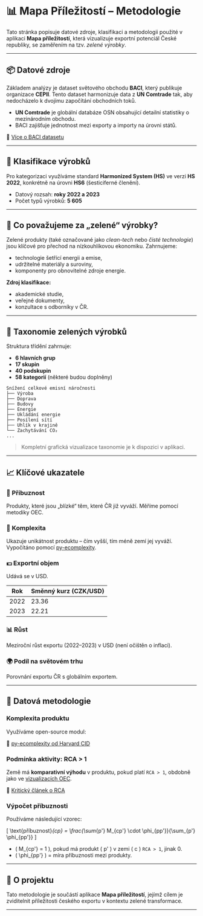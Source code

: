 # 📊 Mapa Příležitostí – Metodologie

Tato stránka popisuje datové zdroje, klasifikaci a metodologii použité v aplikaci **Mapa příležitostí**, která vizualizuje exportní potenciál České republiky, se zaměřením na tzv. *zelené výrobky*.

---

## 📦 Datové zdroje

Základem analýzy je dataset světového obchodu **BACI**, který publikuje organizace **CEPII**. Tento dataset harmonizuje data z **UN Comtrade** tak, aby nedocházelo k dvojímu započítání obchodních toků.

- **UN Comtrade** je globální databáze OSN obsahující detailní statistiky o mezinárodním obchodu.
- BACI zajišťuje jednotnost mezi exporty a importy na úrovni států.

🔗 [Více o BACI datasetu](https://www.cepii.fr/CEPII/en/bdd_modele/bdd_modele_item.asp?id=37)

---

## 🧾 Klasifikace výrobků

Pro kategorizaci využíváme standard **Harmonized System (HS)** ve verzi **HS 2022**, konkrétně na úrovni **HS6** (šesticiferné členění).

- Datový rozsah: **roky 2022 a 2023**
- Počet typů výrobků: **5 605**

---

## 🌱 Co považujeme za „zelené“ výrobky?

Zelené produkty (také označované jako *clean-tech* nebo *čisté technologie*) jsou klíčové pro přechod na nízkouhlíkovou ekonomiku. Zahrnujeme:

- technologie šetřící energii a emise,
- udržitelné materiály a suroviny,
- komponenty pro obnovitelné zdroje energie.

**Zdroj klasifikace:**
- akademické studie,
- veřejné dokumenty,
- konzultace s odborníky v ČR.

---

## 🧠 Taxonomie zelených výrobků

Struktura třídění zahrnuje:

- **6 hlavních grup**
- **17 skupin**
- **40 podskupin**
- **58 kategorií** (některé budou doplněny)

```
Snížení celkové emisní náročnosti
├── Výroba
├── Doprava
├── Budovy
├── Energie
├── Ukládání energie
├── Posílení sítí
├── Uhlík v krajině
└── Zachytávání CO₂
...
```

> Kompletní grafická vizualizace taxonomie je k dispozici v aplikaci.

---

## 📈 Klíčové ukazatele

### 🧬 Příbuznost
Produkty, které jsou „blízké“ těm, které ČR již vyváží. Měříme pomocí metodiky OEC.

### 🧠 Komplexita
Ukazuje unikátnost produktu – čím vyšší, tím méně zemí jej vyváží. Vypočítáno pomocí [py-ecomplexity](https://github.com/cid-harvard/py-ecomplexity).

### 💵 Exportní objem
Udává se v USD.

| Rok  | Směnný kurz (CZK/USD) |
|------|------------------------|
| 2022 | 23.36                 |
| 2023 | 22.21                 |

### 📊 Růst
Meziroční růst exportu (2022–2023) v USD (není očištěn o inflaci).

### 🌍 Podíl na světovém trhu
Porovnání exportu ČR s globálním exportem.

---

## 🧮 Datová metodologie

### Komplexita produktu

Využíváme open-source modul:

🔗 [py-ecomplexity od Harvard CID](https://github.com/cid-harvard/py-ecomplexity)

### Podmínka aktivity: RCA > 1

Země má **komparativní výhodu** v produktu, pokud platí `RCA > 1`, obdobně jako ve [vizualizacích OEC](https://oec.world/en/resources/methods).

🔗 [Kritický článek o RCA](https://pmc.ncbi.nlm.nih.gov/articles/PMC7335174/)

### Výpočet příbuznosti

Používáme následující vzorec:

\[
\text{příbuznost}_{cp} = \frac{\sum_{p'} M_{cp'} \cdot \phi_{pp'}}{\sum_{p'} \phi_{pp'}}
\]

- \( M_{cp'} = 1 \), pokud má produkt \( p' \) v zemi \( c \) `RCA > 1`, jinak 0.
- \( \phi_{pp'} \) = míra příbuznosti mezi produkty.

---

## 📍 O projektu

Tato metodologie je součástí aplikace **Mapa příležitostí**, jejímž cílem je zviditelnit příležitosti českého exportu v kontextu zelené transformace.

---
